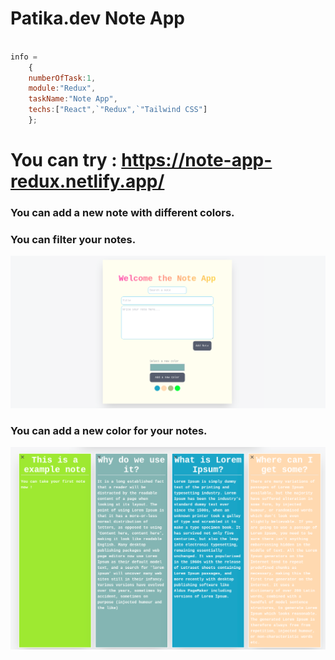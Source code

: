 Patika.dev Note App
=

```javascript  

info = 
    {
    numberOfTask:1,
    module:"Redux",
    taskName:"Note App",
    techs:["React",`"Redux",`"Tailwind CSS"]
    }; 
```

# You can try : https://note-app-redux.netlify.app/

### You can add a new note with different colors.

### You can filter your notes.

![Form](Form.png)
### You can add a new color for your notes.
![Form](List.png)


